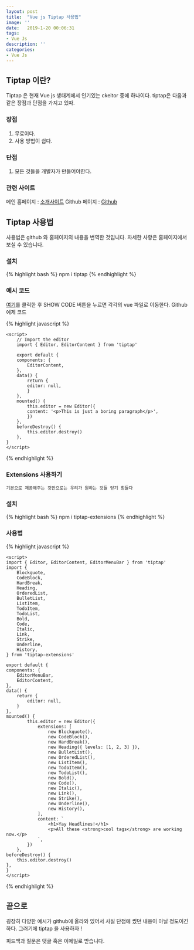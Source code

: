 ```yaml
---
layout: post
title:  "Vue js Tiptap 사용법"
image: ''
date:   2019-1-20 00:06:31
tags:
- Vue Js
description: ''
categories:
- Vue Js
---
```


## Tiptap 이란?
Tiptap 은 현재 Vue js 생태계에서 인기있는 ckeitor 중에 하나이다. tiptap은 다음과 같은 장점과 단점을 가지고 있따.

### 장점
1. 무료이다.
2. 사용 방법이 쉽다.

### 단점
1. 모든 것들을 개발자가 만들어야한다.

### 관련 사이트
메인 홈페이지 : <a href="https://tiptap.scrumpy.io/">소개사이트</a>
Github 페이지 : <a href="https://github.com/scrumpy/tiptap">Github</a>

## Tiptap 사용법
사용법은 github 와 홈페이지의 내용을 번역한 것입니다. 자세한 사항은 홈페이지에서 보실 수 있습니다.

### 설치
{% highlight bash %}
    npm i tiptap
{% endhighlight %}

### 예시 코드
<a href="https://tiptap.scrumpy.io/">여기</a>를 클릭한 후 SHOW CODE 버튼을 누르면 각각의 vue 파일로 이동한다.
Github 예제 코드

{% highlight javascript %}
    <template>
        <editor-content :editor="editor" />
    </template>

    <script>
        // Import the editor
        import { Editor, EditorContent } from 'tiptap'

        export default {
        components: {
            EditorContent,
        },
        data() {
            return {
            editor: null,
            }
        },
        mounted() {
            this.editor = new Editor({
            content: '<p>This is just a boring paragraph</p>',
            })
        },
        beforeDestroy() {
            this.editor.destroy()
        },
    }
    </script>
{% endhighlight %}

### Extensions 사용하기
    기본으로 제공해주는 것만으로는 우리가 원하는 것들 얻기 힘들다

### 설치
{% highlight bash %}
    npm i tiptap-extensions
{% endhighlight %}

### 사용법
{% highlight javascript %}
    <template>
        <div>
            <editor-menu-bar :editor="editor" v-slot="{ commands, isActive }">
                <button :class="{ 'is-active': isActive.bold() }" @click="commands.bold">
                Bold
                </button>
            </editor-menu-bar>
            <editor-content :editor="editor" />
        </div>
    </template>

    <script>
    import { Editor, EditorContent, EditorMenuBar } from 'tiptap'
    import {
        Blockquote,
        CodeBlock,
        HardBreak,
        Heading,
        OrderedList,
        BulletList,
        ListItem,
        TodoItem,
        TodoList,
        Bold,
        Code,
        Italic,
        Link,
        Strike,
        Underline,
        History,
    } from 'tiptap-extensions'

    export default {
    components: {
        EditorMenuBar,
        EditorContent,
    },
    data() {
        return {
            editor: null,
        }
    },
    mounted() {
            this.editor = new Editor({
                extensions: [
                    new Blockquote(),
                    new CodeBlock(),
                    new HardBreak(),
                    new Heading({ levels: [1, 2, 3] }),
                    new BulletList(),
                    new OrderedList(),
                    new ListItem(),
                    new TodoItem(),
                    new TodoList(),
                    new Bold(),
                    new Code(),
                    new Italic(),
                    new Link(),
                    new Strike(),
                    new Underline(),
                    new History(),
                ],
                content: `
                    <h1>Yay Headlines!</h1>
                    <p>All these <strong>cool tags</strong> are working now.</p>
                `,
            })
        },
    beforeDestroy() {
        this.editor.destroy()
    },
    }
    </script>
{% endhighlight %}

## 끝으로
굉장히 다양한 예시가 github에 올라와 있어서 사실 단점에 썼던 내용이 아닐 정도이긴하다. 그러기에 tiptap 을 사용하자 !

피드백과 질문은 댓글 혹은 이메일로 받습니다.
